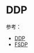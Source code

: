 # DDP

参考：

- [DDP](https://pytorch.org/tutorials/beginner/ddp_series_intro.html)
- [FSDP](https://pytorch.org/tutorials/intermediate/FSDP_adavnced_tutorial.html)